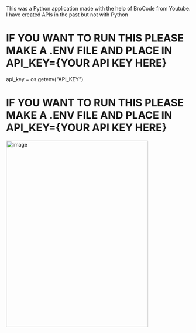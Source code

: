 This was a Python application made with the help of BroCode from Youtube. I have created APIs in the past but not with Python

# IF YOU WANT TO RUN THIS PLEASE MAKE A .ENV FILE AND PLACE IN API_KEY={YOUR API KEY HERE}
api_key = os.getenv("API_KEY")
# IF YOU WANT TO RUN THIS PLEASE MAKE A .ENV FILE AND PLACE IN API_KEY={YOUR API KEY HERE}

<img width="388" height="510" alt="image" src="https://github.com/user-attachments/assets/0f490596-480f-47d9-b394-689bdc9683f2" />
